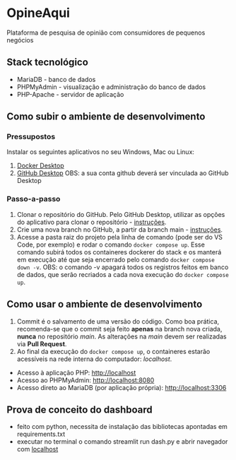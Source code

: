 # OpineAqui
Plataforma de pesquisa de opinião com consumidores de pequenos negócios

## Stack tecnológico
- MariaDB - banco de dados
- PHPMyAdmin - visualização e administração do banco de dados
- PHP-Apache - servidor de aplicação

## Como subir o ambiente de desenvolvimento

### Pressupostos
Instalar os seguintes aplicativos no seu Windows, Mac ou Linux:
1. [Docker Desktop](https://www.docker.com/products/docker-desktop/)
2. [GitHub Desktop](https://desktop.github.com/download/)
OBS: a sua conta github deverá ser vinculada ao GitHub Desktop

### Passo-a-passo

1. Clonar o repositório do GitHub. Pelo GitHub Desktop, utilizar as opções do aplicativo para clonar o repositório - [instruções](https://docs.github.com/pt/desktop/adding-and-cloning-repositories/cloning-and-forking-repositories-from-github-desktop).
2. Crie uma nova branch no GitHub, a partir da branch main - [instruções](https://docs.github.com/pt/desktop/making-changes-in-a-branch/managing-branches-in-github-desktop).
3. Acesse a pasta raiz do projeto pela linha de comando (pode ser do VS Code, por exemplo) e rodar o comando `docker compose up`. Esse comando subirá todos os containeres dockerer do stack e os manterá em execução até que seja encerrado pelo comando `docker compose down -v`. 
OBS: o comando -v apagará todos os registros feitos em banco de dados, que serão recriados a cada nova execução do `docker compose up`.

## Como usar o ambiente de desenvolvimento
1. Commit é o salvamento de uma versão do código. Como boa prática, recomenda-se que o commit seja feito **apenas** na branch nova criada, **nunca** no repositório *main*. As alterações na *main* devem ser realizadas via **Pull Request**.
2. Ao final da execução do `docker compose up`, o containeres estarão acessíveis na rede interna do computador: *localhost*.
- Acesso à aplicação PHP: [http://localhost](http://localhost)
- Acesso ao PHPMyAdmin: [http://localhost:8080](http://localhost:8080)
- Acesso direto ao MariaDB (por aplicação própria): [http://localhost:3306](http://localhost:3306)

## Prova de conceito do dashboard
- feito com python, necessita de instalação das bibliotecas apontadas em requirements.txt
- executar no terminal o comando streamlit run dash.py e abrir navegador com [localhost](http://localhost:8501)
